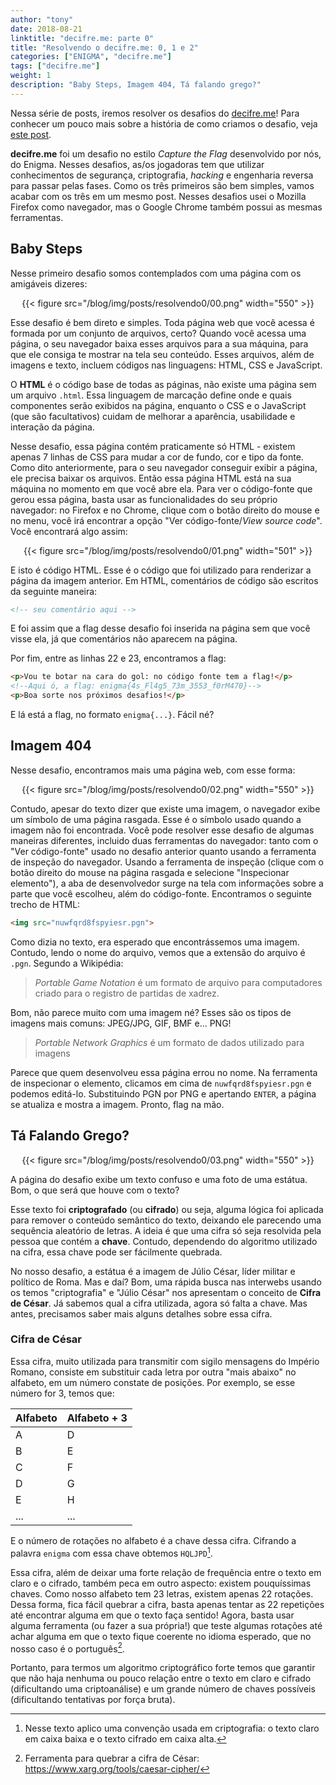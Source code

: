 ```yaml
---
author: "tony"
date: 2018-08-21
linktitle: "decifre.me: parte 0"
title: "Resolvendo o decifre.me: 0, 1 e 2"
categories: ["ENIGMA", "decifre.me"]
tags: ["decifre.me"]
weight: 1
description: "Baby Steps, Imagem 404, Tá falando grego?" 
---
```


Nessa série de posts, iremos resolver os desafios do [decifre.me](decifre.me)! Para conhecer um pouco mais sobre a história de como criamos o desafio, veja [este post](../genesis).

__decifre.me__ foi um desafio no estilo _Capture the Flag_ desenvolvido por nós, do Enigma. Nesses desafios, as/os jogadoras tem que utilizar conhecimentos de segurança, criptografia, _hacking_ e engenharia reversa para passar pelas fases. Como os três primeiros são bem simples, vamos acabar com os três em um mesmo post. Nesses desafios usei o Mozilla Firefox como navegador, mas o Google Chrome também possui as mesmas ferramentas.

## Baby Steps

Nesse primeiro desafio somos contemplados com uma página com os amigáveis dizeres:

<center>
{{< figure src="/blog/img/posts/resolvendo0/00.png" width="550" >}}
</center>

Esse desafio é bem direto e simples. Toda página web que você acessa é formada por um conjunto de arquivos, certo? Quando você acessa uma página, o seu navegador baixa esses arquivos para a sua máquina, para que ele consiga te mostrar na tela seu conteúdo. Esses arquivos, além de imagens e texto, incluem códigos nas linguagens: HTML, CSS e JavaScript.

O **HTML** é o código base de todas as páginas, não existe uma página sem um arquivo `.html`. Essa linguagem de marcação define onde e quais componentes serão exibidos na página, enquanto o CSS e o JavaScript (que são facultativos) cuidam de melhorar a aparência, usabilidade e interação da página.

Nesse desafio, essa página contém praticamente só HTML - existem apenas 7 linhas de CSS para mudar a cor de fundo, cor e tipo da fonte. Como dito anteriormente, para o seu navegador conseguir exibir a página, ele precisa baixar os arquivos. Então essa página HTML está na sua máquina no momento em que você abre ela. Para ver o código-fonte que gerou essa página, basta usar as funcionalidades do seu próprio navegador: no Firefox e no Chrome, clique com o botão direito do mouse e no menu, você irá encontrar a opção "Ver código-fonte/_View source code_". Você encontrará algo assim:

<center>
{{< figure src="/blog/img/posts/resolvendo0/01.png" width="501" >}}
</center>


E isto é código HTML. Esse é o código que foi utilizado para renderizar a página da imagem anterior. Em HTML, comentários de código são escritos da seguinte maneira:

```html
<!-- seu comentário aqui -->
```

E foi assim que a flag desse desafio foi inserida na página sem que você visse ela, já que comentários não aparecem na página.

Por fim, entre as linhas 22 e 23, encontramos a flag:

```html
<p>Vou te botar na cara do gol: no código fonte tem a flag!</p>
<!--Aqui ó, a flag: enigma{4s_Fl4g5_73m_3553_f0rM470}-->
<p>Boa sorte nos próximos desafios!</p>
```

E lá está a flag, no formato `enigma{...}`. Fácil né?

## Imagem 404

Nesse desafio, encontramos mais uma página web, com esse forma:

<center>
{{< figure src="/blog/img/posts/resolvendo0/02.png" width="550" >}}
</center>

Contudo, apesar do texto dizer que existe uma imagem, o navegador exibe um símbolo de uma página rasgada. Esse é o símbolo usado quando a imagem não foi encontrada. Você pode resolver esse desafio de algumas maneiras diferentes, incluido duas ferramentas do navegador: tanto com o "Ver código-fonte" usado no desafio anterior quanto usando a ferramenta de inspeção do navegador. Usando a ferramenta de inspeção (clique com o botão direito do mouse na página rasgada e selecione "Inspecionar elemento"), a aba de desenvolvedor surge na tela com informações sobre a parte que você escolheu, além do código-fonte. Encontramos o seguinte trecho de HTML:

```html
<img src="nuwfqrd8fspyiesr.pgn">
```

Como dizia no texto, era esperado que encontrássemos uma imagem. Contudo, lendo o nome do arquivo, vemos que a extensão do arquivo é `.pgn`. Segundo a Wikipédia:

> _Portable Game Notation_ é um formato de arquivo para computadores criado para o registro de partidas de xadrez.

Bom, não parece muito com uma imagem né? Esses são os tipos de imagens mais comuns: JPEG/JPG, GIF, BMF e... PNG! 

> _Portable Network Graphics_ é um formato de dados utilizado para imagens

Parece que quem desenvolveu essa página errou no nome. Na ferramenta de inspecionar o elemento, clicamos em cima de `nuwfqrd8fspyiesr.pgn` e podemos editá-lo. Substituindo PGN por PNG e apertando `ENTER`, a página se atualiza e mostra a imagem. Pronto, flag na mão.


## Tá Falando Grego?

<center>
{{< figure src="/blog/img/posts/resolvendo0/03.png" width="550" >}}
</center>

A página do desafio exibe um texto confuso e uma foto de uma estátua. Bom, o que será que houve com o texto?

Esse texto foi **criptografado** (ou **cifrado**) ou seja, alguma lógica foi aplicada para remover o conteúdo semântico do texto, deixando ele parecendo uma sequência aleatório de letras. A ideia é que uma cifra só seja resolvida pela pessoa que contém a **chave**. Contudo, dependendo do algoritmo utilizado na cifra, essa chave pode ser fácilmente quebrada.

No nosso desafio, a estátua é a imagem de Júlio César, líder militar e político de Roma. Mas e daí? Bom, uma rápida busca nas interwebs usando os temos "criptografia" e "Júlio César" nos apresentam o conceito de **Cifra de César**. Já sabemos qual a cifra utilizada, agora só falta a chave. Mas antes, precisamos saber mais alguns detalhes sobre essa cifra.

### Cifra de César

Essa cifra, muito utilizada para transmitir com sigilo mensagens do Império Romano, consiste em substituir cada letra por outra "mais abaixo" no alfabeto, em um número constate de posições. Por exemplo, se esse número for 3, temos que:

| Alfabeto | Alfabeto + 3 |
| -------- | ------------ |
|    A     |       D      |
|    B     |       E      |
|    C     |       F      |
|    D     |       G      |
|    E     |       H      |
|   ...    |      ...     |

E o número de rotações no alfabeto é a chave dessa cifra. Cifrando a palavra `enigma` com essa chave obtemos `HQLJPD`[^1].

Essa cifra, além de deixar uma forte relação de frequência entre o texto em claro e o cifrado, também peca em outro aspecto: existem pouquíssimas chaves. Como nosso alfabeto tem 23 letras, existem apenas 22 rotações. Dessa forma, fica fácil quebrar a cifra, basta apenas tentar as 22 repetições até encontrar alguma em que o texto faça sentido! Agora, basta usar alguma ferramenta (ou fazer a sua própria!) que teste algumas rotações até achar alguma em que o texto fique coerente no idioma esperado, que no nosso caso é o português[^2]. 

Portanto, para termos um algoritmo criptográfico forte temos que garantir que não haja nenhuma ou pouco relação entre o texto em claro e cifrado (dificultando uma criptoanálise) e um grande número de chaves possíveis (dificultando tentativas por força bruta).

[^1]: Nesse texto aplico uma convenção usada em criptografia: o texto claro em caixa baixa e o texto cifrado em caixa alta.

[^2]: Ferramenta para quebrar a cifra de César: https://www.xarg.org/tools/caesar-cipher/
